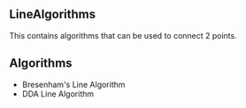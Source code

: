 ## LineAlgorithms
This contains algorithms that can be used to connect 2 points.

## Algorithms
- Bresenham's Line Algorithm
- DDA Line Algorithm
